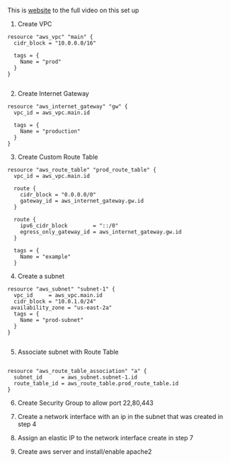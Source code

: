 

This is  [website](https://www.youtube.com/watch?v=SLB_c_ayRMo&ab_channel=freeCodeCamp.org) to the full video on this set up


1. Create VPC

```
resource "aws_vpc" "main" {
  cidr_block = "10.0.0.0/16"

  tags = {
    Name = "prod"
  }
}


```

2. Create Internet Gateway
```
resource "aws_internet_gateway" "gw" {
  vpc_id = aws_vpc.main.id

  tags = {
    Name = "production"
  }
}

```

3. Create Custom Route Table

```
resource "aws_route_table" "prod_route_table" {
  vpc_id = aws_vpc.main.id

  route {
    cidr_block = "0.0.0.0/0"
    gateway_id = aws_internet_gateway.gw.id
  }

  route {
    ipv6_cidr_block        = "::/0"
    egress_only_gateway_id = aws_internet_gateway.gw.id
  }

  tags = {
    Name = "example"
  }

```
4. Create a subnet
```
resource "aws_subnet" "subnet-1" {
  vpc_id     = aws_vpc.main.id
  cidr_block = "10.0.1.0/24"
 availability_zone = "us-east-2a"
  tags = {
    Name = "prod-subnet"
  }
}


```

5. Associate subnet with Route Table

```

resource "aws_route_table_association" "a" {
  subnet_id      = aws_subnet.subnet-1.id
  route_table_id = aws_route_table.prod_route_table.id
}

```

6. Create Security Group to allow port 22,80,443

7. Create a network interface with an ip in the subnet that was created in step 4


8. Assign an elastic IP to the network interface create in step 7


9. Create aws server and install/enable apache2